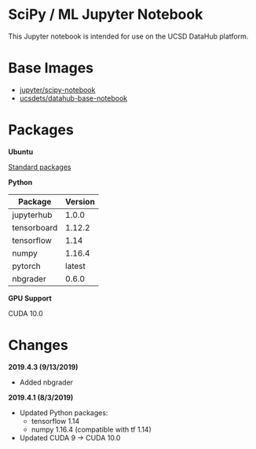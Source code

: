 # SciPy / ML Jupyter Notebook

This Jupyter notebook is intended for use on the UCSD DataHub platform.

# Base Images

* [jupyter/scipy-notebook](https://hub.docker.com/r/jupyter/scipy-notebook)
* [ucsdets/datahub-base-notebook](https://hub.docker.com/r/ucsdets/datahub-base-notebook)

# Packages

**Ubuntu**

[Standard packages](https://hub.docker.com/r/ucsdets/datahub-base-notebook)

**Python**

| Package     | Version |
| ----------- | ------- |
| jupyterhub  | 1.0.0   |
| tensorboard | 1.12.2  |
| tensorflow  | 1.14    |
| numpy       | 1.16.4  |
| pytorch     | latest  |
| nbgrader    | 0.6.0  |

**GPU Support**

CUDA 10.0

# Changes

**2019.4.3 (9/13/2019)**

* Added nbgrader

**2019.4.1 (8/3/2019)**

* Updated Python packages:
  * tensorflow 1.14
  * numpy 1.16.4 (compatible with tf 1.14)
* Updated CUDA 9 -> CUDA 10.0
